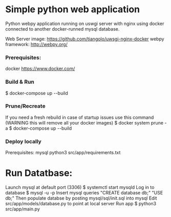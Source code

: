 # Simple python web application

Python webpy application running on uswgi server with nginx using docker connected to another docker-runned mysql database.

Web Server image: https://github.com/tiangolo/uwsgi-nginx-docker
webpy framework: http://webpy.org/


### Prerequisites:
docker https://www.docker.com/

### Build & Run
$ docker-compose up --build

### Prune/Recreate
If you need a fresh rebuild in case of startup issues use this command (WARNING this will remove all your docker images)
$ docker system prune -a
$ docker-compose up --build

### Deploy locally

Prerequisites:
mysql
python3
src/app/requirements.txt

# Run Datatbase:
Launch mysql at default port (3306)
$ systemctl start mysqld
Log in to database
$ mysql -u <user> -p
Insert mysql queries
"CREATE database db;"
"USE db;"
Then populate databse by posting mysql/sql/init.sql into mysql
Edit src/app/models/database.py to point at local server
Run app
$ python3 src/app/main.py
